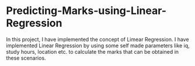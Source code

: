 # Predicting-Marks-using-Linear-Regression
In this project, I have implemented the concept of Limear Regression. I have implemented Linear Regression by using some self made parameters like iq, study hours, location etc. to calculate the marks that can be obtained in these scenarios.
